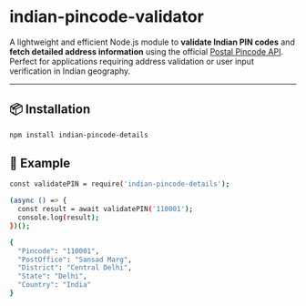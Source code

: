 # indian-pincode-validator

A lightweight and efficient Node.js module to **validate Indian PIN codes** and **fetch detailed address information** using the official [Postal Pincode API](https://api.postalpincode.in/).  
Perfect for applications requiring address validation or user input verification in Indian geography.

---

## 📦 Installation

```bash
npm install indian-pincode-details

```
## 🚀 Example

```bash
const validatePIN = require('indian-pincode-details');

(async () => {
  const result = await validatePIN('110001');
  console.log(result);
})();
```

```bash
{
  "Pincode": "110001",
  "PostOffice": "Sansad Marg",
  "District": "Central Delhi",
  "State": "Delhi",
  "Country": "India"
}
```